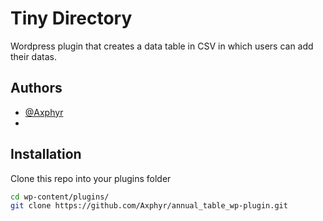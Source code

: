 
# Tiny Directory

Wordpress plugin that creates a data table in CSV in which users can add their datas.

## Authors

- [@Axphyr](https://github.com/Axphyr)
- 



## Installation

Clone this repo into your plugins folder

```bash
cd wp-content/plugins/
git clone https://github.com/Axphyr/annual_table_wp-plugin.git
```
    

